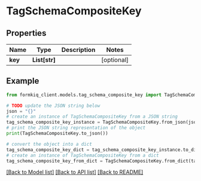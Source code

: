 # TagSchemaCompositeKey


## Properties

Name | Type | Description | Notes
------------ | ------------- | ------------- | -------------
**key** | **List[str]** |  | [optional] 

## Example

```python
from formkiq_client.models.tag_schema_composite_key import TagSchemaCompositeKey

# TODO update the JSON string below
json = "{}"
# create an instance of TagSchemaCompositeKey from a JSON string
tag_schema_composite_key_instance = TagSchemaCompositeKey.from_json(json)
# print the JSON string representation of the object
print(TagSchemaCompositeKey.to_json())

# convert the object into a dict
tag_schema_composite_key_dict = tag_schema_composite_key_instance.to_dict()
# create an instance of TagSchemaCompositeKey from a dict
tag_schema_composite_key_from_dict = TagSchemaCompositeKey.from_dict(tag_schema_composite_key_dict)
```
[[Back to Model list]](../README.md#documentation-for-models) [[Back to API list]](../README.md#documentation-for-api-endpoints) [[Back to README]](../README.md)


